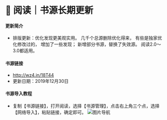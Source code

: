 # 📖 阅读｜书源长期更新

#### 更新简介

- 排版更新：优化发现更美观实用。 几千个总源删除优化得来， 有些是独家优化修改过的， 增加了一些发现； 新增部分书源，替换了失效源。 阅读2.0～3.0都适用。

#### 书源链接

- http://wz4.in/18T44
- 更新日期：2019年12月30日

#### 书源导入教程

- 复制【书源链接】，打开阅读，选择【书源管理】，点击右上角三个点，选择【网络导入】，粘贴链接，确定即可。
![图片导航](https://images.gitee.com/uploads/images/2019/1229/073941_31bd44d1_5572791.jpeg "IMG_20191229_073820.jpg")